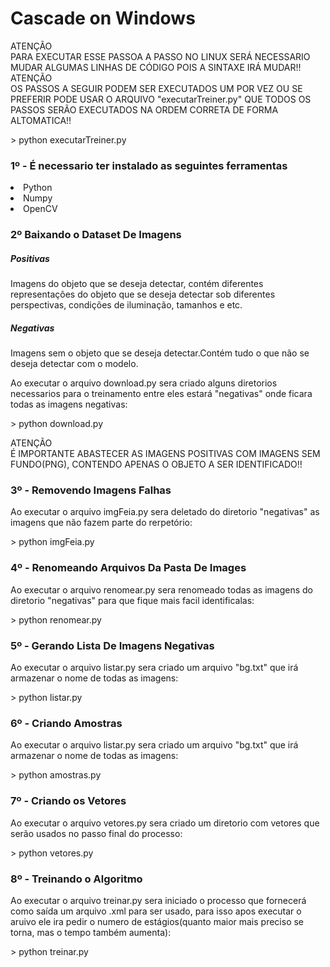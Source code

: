 <link rel="stylesheet" href="style/style.css">

# Cascade on Windows

<div class="bg-info py-2 rounded">
    <div class="d-flex justify-content-center">ATENÇÃO</div>
    <div class="d-flex justify-content-center">PARA EXECUTAR ESSE PASSOA A PASSO NO LINUX SERÁ 
        NECESSARIO MUDAR ALGUMAS LINHAS DE CÓDIGO POIS A SINTAXE IRÁ MUDAR!!
    </div>
</div>

<div class="py-4">
<div class="bg-warning py-2 rounded">
    <div class="d-flex justify-content-center">ATENÇÃO</div>
    <div class="pb-4 d-flex justify-content-center">OS PASSOS A SEGUIR PODEM SER EXECUTADOS UM POR VEZ OU SE PREFERIR PODE USAR
        O ARQUIVO "executarTreiner.py" QUE TODOS OS PASSOS SERÃO EXECUTADOS NA ORDEM CORRETA DE FORMA ALTOMATICA!!
    </div>
    <p class="bg-dark text-light"> > python executarTreiner.py</p>
</div>
</div>

<div class="bg-light py-6 rounded">
    <h3>1º - É necessario ter instalado as seguintes ferramentas</h3>
    <li class="bg-white">Python</li>
    <li class="bg-light">Numpy</li>
    <li class="bg-white">OpenCV</li>
</div>

<div class="py-5 rounded">
<h3>2º Baixando o Dataset De Imagens</h3>
<h5 class="bg-light">Positivas</h5>
<p class="bg-white">Imagens do objeto que se deseja detectar, contém diferentes representações
    do objeto que se deseja detectar sob diferentes perspectivas, condições de iluminação, tamanhos e etc.</p>
<h5 class="bg-light">Negativas</h5>
<p class="bg-white">Imagens sem o objeto que se deseja detectar.Contém tudo o que não se deseja detectar com o modelo.</p>


<p class="bg-light">Ao executar o arquivo download.py sera criado alguns diretorios necessarios para o treinamento entre eles estará "negativas" onde ficara todas as imagens negativas:</p>
<p class="bg-dark text-light"> > python download.py</p>
</div>

<div class="py-4">
<div class="bg-danger py-2 p-2 rounded">
    <div class="d-flex justify-content-center">ATENÇÃO</div>
    <div class="d-flex justify-content-center">É IMPORTANTE ABASTECER AS IMAGENS POSITIVAS COM IMAGENS
        SEM FUNDO(PNG), CONTENDO APENAS O OBJETO A SER IDENTIFICADO!!</div>
</div>
</div>

<div class="py-5 rounded">
<h3>3º - Removendo Imagens Falhas</h3>
<p class="bg-light">Ao executar o arquivo imgFeia.py sera deletado do diretorio
    "negativas" as imagens que não fazem parte do rerpetório:</p>
<p class="bg-dark text-light"> > python imgFeia.py</p>
</div>

<div class="py-5 rounded">
<h3>4º - Renomeando Arquivos Da Pasta De Images</h3>
<p class="bg-light">Ao executar o arquivo renomear.py sera renomeado todas as imagens do
    diretorio "negativas" para que fique mais facil identificalas:</p>
<p class="bg-dark text-light"> > python renomear.py</p>
</div>

<div class="py-5 rounded">
<h3>5º - Gerando Lista De Imagens Negativas</h3>
<p class="bg-light">Ao executar o arquivo listar.py sera criado um arquivo "bg.txt" que irá
    armazenar o nome de todas as imagens:</p>
<p class="bg-dark text-light"> > python listar.py</p>
</div>

<div class="py-5 rounded">
<h3>6º - Criando Amostras</h3>
<p class="bg-light">Ao executar o arquivo listar.py sera criado um arquivo "bg.txt" que irá
    armazenar o nome de todas as imagens:</p>
<p class="bg-dark text-light"> > python amostras.py</p>
</div>

<div class="py-5 rounded">
<h3>7º - Criando os Vetores</h3>
<p class="bg-light">Ao executar o arquivo vetores.py sera criado um diretorio com vetores que
    serão usados no passo final do processo:</p>
<p class="bg-dark text-light"> > python vetores.py</p>
</div>

<div class="py-5 rounded">
<h3>8º - Treinando o Algoritmo</h3>
<p class="bg-light">Ao executar o arquivo treinar.py sera iniciado o processo que fornecerá como
    saída um arquivo .xml para ser usado, para isso apos executar o aruivo ele ira pedir o numero de
    estágios(quanto maior mais preciso se torna, mas o tempo também aumenta):</p>
<p class="bg-dark text-light"> > python treinar.py</p>
</div>
